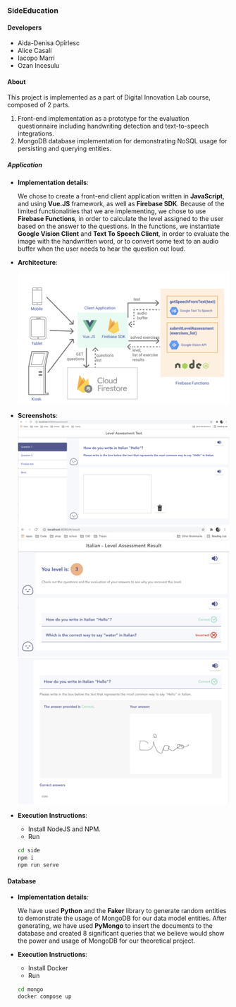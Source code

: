 ### SideEducation

#### Developers 
* Aida-Denisa Opîrlesc
* Alice Casali
* Iacopo Marri
* Ozan Incesulu

#### About

This project is implemented as a part of Digital Innovation Lab course, composed of 2 parts.
1. Front-end implementation as a prototype for the evaluation questionnaire including handwriting detection and text-to-speech integrations.
2. MongoDB database implementation for demonstrating NoSQL usage for persisting and querying entities.


##### Application
* **Implementation details**:
  
  We chose to create a front-end client application written in **JavaScript**, and using **Vue.JS** framework, as well as **Firebase SDK**. Because of the limited functionalities that we are implementing, we chose to use **Firebase Functions**, in order to calculate the level assigned to the user based on the answer to the questions. In the functions, we instantiate **Google Vision Client** and **Text To Speech Client**, in order to evaluate the image with the handwritten word, or to convert some text to an audio buffer when the user needs to hear the question out loud.
* **Architecture**:
  
  ![Frontend Architecture](imgs/frontend_architecture.png)

* **Screenshots**:
  ![Question](imgs/question_screenshot.png)
  ![Results Page](imgs/result_screenshot.png)
  ![Handwriting Result](imgs/handwriting_result.png)
  
* **Execution Instructions**:
  * Install NodeJS and NPM.
  * Run
  ```bash
  cd side
  npm i
  npm run serve
  ```

#### Database

* **Implementation details**:

  We have used **Python** and the **Faker** library to generate random entities to demonstrate the usage of MongoDB for our data model entities. After generating, we have used **PyMongo** to insert the documents to the database and created 8 significant queries that we believe would show the power and usage of MongoDB for our theoretical project.

* **Execution Instructions**:
  * Install Docker
  * Run
  ```bash
  cd mongo
  docker compose up
  ```
